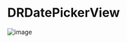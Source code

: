 # DRDatePickerView
![image](http://github.com/dr19900920/DatePickerView/tree/master/screenshots/123456.png)

